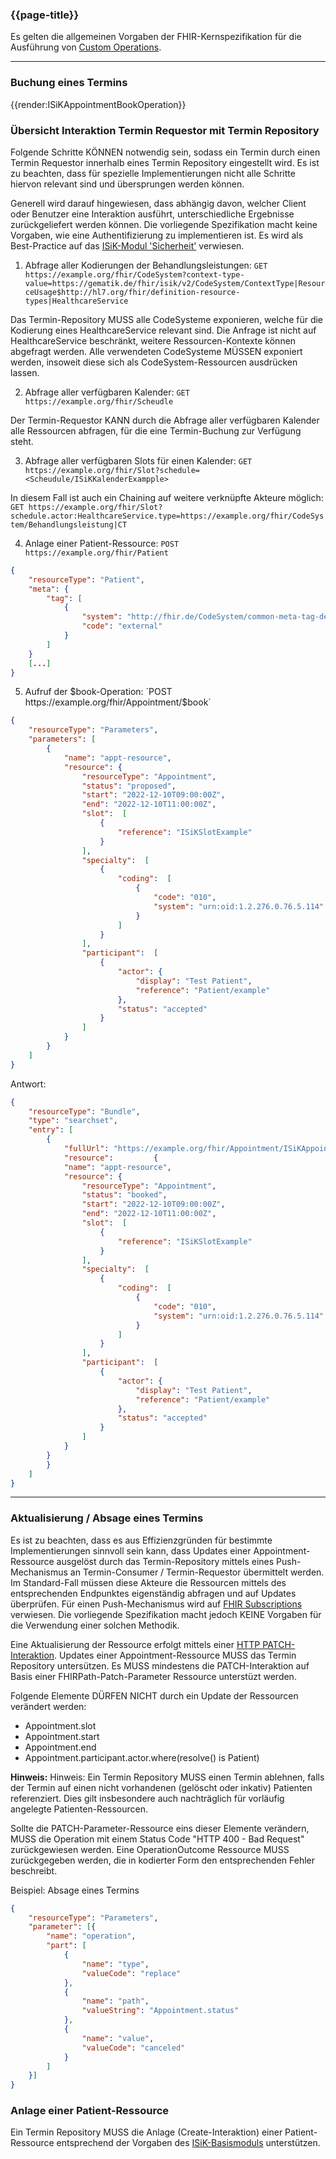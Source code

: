 ### {{page-title}}

Es gelten die allgemeinen Vorgaben der FHIR-Kernspezifikation für die Ausführung von [Custom Operations](https://www.hl7.org/fhir/operations.html).

---

### Buchung eines Termins

{{render:ISiKAppointmentBookOperation}}

### Übersicht Interaktion Termin Requestor mit Termin Repository

Folgende Schritte KÖNNEN notwendig sein, sodass ein Termin durch einen Termin Requestor innerhalb eines Termin Repository eingestellt wird. Es ist zu beachten, dass für spezielle Implementierungen nicht alle Schritte hiervon relevant sind und übersprungen werden können.

Generell wird darauf hingewiesen, dass abhängig davon, welcher Client oder Benutzer eine Interaktion ausführt, unterschiedliche Ergebnisse zurückgeliefert werden können. Die vorliegende Spezifikation macht keine Vorgaben, wie eine Authentifizierung zu implementieren ist. Es wird als Best-Practice auf das [ISiK-Modul 'Sicherheit'](https://simplifier.net/guide/implementierungsleitfadenisik-sicherheit) verwiesen.

1. Abfrage aller Kodierungen der Behandlungsleistungen: `GET https://example.org/fhir/CodeSystem?context-type-value=https://gematik.de/fhir/isik/v2/CodeSystem/ContextType|ResourceUsage$http://hl7.org/fhir/definition-resource-types|HealthcareService`

Das Termin-Repository MUSS alle CodeSysteme exponieren, welche für die Kodierung eines HealthcareService relevant sind. Die Anfrage ist nicht auf HealthcareService beschränkt, weitere Ressourcen-Kontexte können abgefragt werden. Alle verwendeten CodeSysteme MÜSSEN exponiert werden, insoweit diese sich als CodeSystem-Ressourcen ausdrücken lassen.

2. Abfrage aller verfügbaren Kalender: `GET https://example.org/fhir/Scheudle`

Der Termin-Requestor KANN durch die Abfrage aller verfügbaren Kalender alle Ressourcen abfragen, für die eine Termin-Buchung zur Verfügung steht.

3. Abfrage aller verfügbaren Slots für einen Kalender: `GET https://example.org/fhir/Slot?schedule=<Scheudule/ISiKKalenderExampple>`

In diesem Fall ist auch ein Chaining auf weitere verknüpfte Akteure möglich: `GET https://example.org/fhir/Slot?schedule.actor:HealthcareService.type=https://example.org/fhir/CodeSystem/Behandlungsleistung|CT`

4. Anlage einer Patient-Ressource: `POST https://example.org/fhir/Patient`

```json
{
    "resourceType": "Patient",
    "meta": {
        "tag": [
            {
                "system": "http://fhir.de/CodeSystem/common-meta-tag-de",
                "code": "external"
            }
        ]
    }
    [...]
}
```

5. Aufruf der $book-Operation: `POST https://example.org/fhir/Appointment/$book`

```json
{
    "resourceType": "Parameters",
    "parameters": [
        {
            "name": "appt-resource",
            "resource": {
                "resourceType": "Appointment",
                "status": "proposed",
                "start": "2022-12-10T09:00:00Z",
                "end": "2022-12-10T11:00:00Z",
                "slot":  [
                    {
                        "reference": "ISiKSlotExample"
                    }
                ],
                "specialty":  [
                    {
                        "coding":  [
                            {
                                "code": "010",
                                "system": "urn:oid:1.2.276.0.76.5.114"
                            }
                        ]
                    }
                ],
                "participant":  [
                    {
                        "actor": {
                            "display": "Test Patient",
                            "reference": "Patient/example"
                        },
                        "status": "accepted"
                    }
                ]
            }
        }
    ]
}
```

Antwort:

```json
{
    "resourceType": "Bundle",
    "type": "searchset",
    "entry": [
        {
            "fullUrl": "https://example.org/fhir/Appointment/ISiKAppointmentTest",
            "resource":         {
            "name": "appt-resource",
            "resource": {
                "resourceType": "Appointment",
                "status": "booked",
                "start": "2022-12-10T09:00:00Z",
                "end": "2022-12-10T11:00:00Z",
                "slot":  [
                    {
                        "reference": "ISiKSlotExample"
                    }
                ],
                "specialty":  [
                    {
                        "coding":  [
                            {
                                "code": "010",
                                "system": "urn:oid:1.2.276.0.76.5.114"
                            }
                        ]
                    }
                ],
                "participant":  [
                    {
                        "actor": {
                            "display": "Test Patient",
                            "reference": "Patient/example"
                        },
                        "status": "accepted"
                    }
                ]
            }
        }
        }
    ]
}
```

---

### Aktualisierung / Absage eines Termins

Es ist zu beachten, dass es aus Effizienzgründen für bestimmte Implementierungen sinnvoll sein kann, dass Updates einer Appointment-Ressource ausgelöst durch das Termin-Repository mittels eines Push-Mechanismus an Termin-Consumer / Termin-Requestor übermittelt werden. Im Standard-Fall müssen diese Akteure die Ressourcen mittels des entsprechenden Endpunktes eigenständig abfragen und auf Updates überprüfen. Für einen Push-Mechanismus wird auf [FHIR Subscriptions](https://www.hl7.org/fhir/subscription.html) verwiesen. Die vorliegende Spezifikation macht jedoch KEINE Vorgaben für die Verwendung einer solchen Methodik.

Eine Aktualisierung der Ressource erfolgt mittels einer [HTTP PATCH-Interaktion](https://www.hl7.org/fhir/http.html#patch). Updates einer Appointment-Ressource MUSS das Termin Repository untersützen. Es MUSS mindestens die PATCH-Interaktion auf Basis einer FHIRPath-Patch-Parameter Ressource unterstüzt werden.

Folgende Elemente DÜRFEN NICHT durch ein Update der Ressourcen verändert werden:

- Appointment.slot
- Appointment.start
- Appointment.end
- Appointment.participant.actor.where(resolve() is Patient)

**Hinweis:** Hinweis: Ein Termin Repository MUSS einen Termin ablehnen, falls der Termin auf einen nicht vorhandenen (gelöscht oder inkativ) Patienten referenziert. Dies gilt insbesondere auch nachträglich für vorläufig angelegte Patienten-Ressourcen.

Sollte die PATCH-Parameter-Ressource eins dieser Elemente verändern, MUSS die Operation mit einem Status Code "HTTP 400 - Bad Request" zurückgewiesen werden. Eine OperationOutcome Ressource MUSS zurückgegeben werden, die in kodierter Form den entsprechenden Fehler beschreibt.

Beispiel: Absage eines Termins

```json
{
    "resourceType": "Parameters",
    "parameter": [{
        "name": "operation",
        "part": [
            {
                "name": "type",
                "valueCode": "replace"
            },
            {
                "name": "path",
                "valueString": "Appointment.status"
            },
            {
                "name": "value",
                "valueCode": "canceled"
            }
        ]
    }]
}
```

### Anlage einer Patient-Ressource

Ein Termin Repository MUSS die Anlage (Create-Interaktion) einer Patient-Ressource entsprechend der Vorgaben des [ISiK-Basismoduls](https://simplifier.net/guide/implementierungsleitfadenisik-basismodul/I-UebergreifendeFestlegungen-UebergreifendeFestlegungen-Rest?version=current) unterstützen.